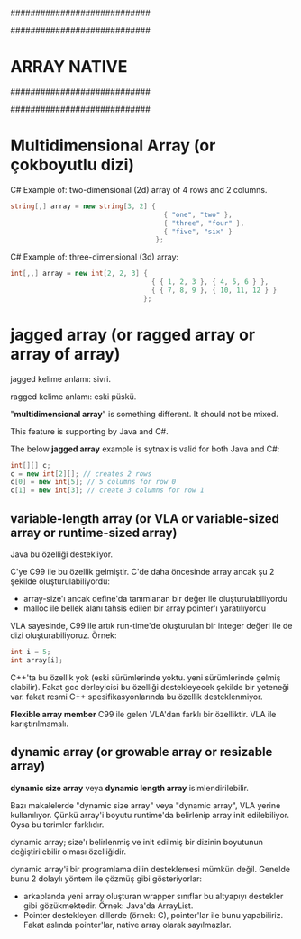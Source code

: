 ############################

############################
# ARRAY NATIVE
############################

############################

# Multidimensional Array (or çokboyutlu dizi)
C# Example of: two-dimensional (2d) array of 4 rows and 2 columns.

```c#
string[,] array = new string[3, 2] {
                                      { "one", "two" },
                                      { "three", "four" },
                                      { "five", "six" }
                                    };

```

C# Example of: three-dimensional (3d) array:

```c#
int[,,] array = new int[2, 2, 3] {
                                   { { 1, 2, 3 }, { 4, 5, 6 } },
                                   { { 7, 8, 9 }, { 10, 11, 12 } }
                                 };

```

# jagged array (or ragged array or array of array)
jagged kelime anlamı: sivri.

ragged kelime anlamı: eski püskü.

"__multidimensional array__" is something different. It should not be mixed.

This feature is supporting by Java and C#.

The below __jagged array__ example is sytnax is valid for both Java and C#:

```c#
int[][] c;
c = new int[2][]; // creates 2 rows
c[0] = new int[5]; // 5 columns for row 0
c[1] = new int[3]; // create 3 columns for row 1
```

## variable-length array (or VLA or variable-sized array or runtime-sized array)
Java bu özelliği destekliyor.

C'ye C99 ile bu özellik gelmiştir. C'de daha öncesinde array ancak şu 2 şekilde oluşturulabiliyordu:

- array-size'ı ancak define'da tanımlanan bir değer ile oluşturulabiliyordu
- malloc ile bellek alanı tahsis edilen bir array pointer'ı yaratılıyordu

VLA sayesinde, C99 ile artık run-time'de oluşturulan bir integer değeri ile de dizi oluşturabiliyoruz. Örnek:

```c
int i = 5;
int array[i];
```

C++'ta bu özellik yok (eski sürümlerinde yoktu. yeni sürümlerinde gelmiş olabilir). Fakat gcc derleyicisi bu özelliği destekleyecek şekilde bir yeteneği var. fakat resmi C++ spesifikasyonlarında bu özellik desteklenmiyor.

__Flexible array member__ C99 ile gelen VLA'dan farklı bir özelliktir. VLA ile karıştırılmamalı.

## dynamic array (or growable array or resizable array)
__dynamic size array__ veya __dynamic length array__ isimlendirilebilir.

Bazı makalelerde "dynamic size array" veya "dynamic array", VLA yerine kullanılıyor. Çünkü array'i boyutu runtime'da belirlenip array init edilebiliyor. Oysa bu terimler farklıdır.

dynamic array; size'ı belirlenmiş ve init edilmiş bir dizinin boyutunun değiştirilebilir olması özelliğidir.

dynamic array'i bir programlama dilin desteklemesi mümkün değil. Genelde bunu 2 dolaylı yöntem ile çözmüş gibi gösteriyorlar:
- arkaplanda yeni array oluşturan wrapper sınıflar bu altyapıyı destekler gibi gözükmektedir. Örnek: Java'da ArrayList.
- Pointer destekleyen dillerde (örnek: C), pointer'lar ile bunu yapabiliriz. Fakat aslında pointer'lar, native array olarak sayılmazlar.